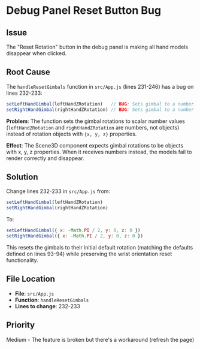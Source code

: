 # Debug Panel Reset Button Bug

## Issue
The "Reset Rotation" button in the debug panel is making all hand models disappear when clicked.

## Root Cause
The `handleResetGimbals` function in `src/App.js` (lines 231-246) has a bug on lines 232-233:

```javascript
setLeftHandGimbal(leftHandZRotation)   // BUG: Sets gimbal to a number (e.g., π/2)
setRightHandGimbal(rightHandZRotation) // BUG: Sets gimbal to a number (e.g., -π/2)
```

**Problem**: The function sets the gimbal rotations to scalar number values (`leftHandZRotation` and `rightHandZRotation` are numbers, not objects) instead of rotation objects with `{x, y, z}` properties.

**Effect**: The Scene3D component expects gimbal rotations to be objects with x, y, z properties. When it receives numbers instead, the models fail to render correctly and disappear.

## Solution
Change lines 232-233 in `src/App.js` from:
```javascript
setLeftHandGimbal(leftHandZRotation)
setRightHandGimbal(rightHandZRotation)
```

To:
```javascript
setLeftHandGimbal({ x: -Math.PI / 2, y: 0, z: 0 })
setRightHandGimbal({ x: -Math.PI / 2, y: 0, z: 0 })
```

This resets the gimbals to their initial default rotation (matching the defaults defined on lines 93-94) while preserving the wrist orientation reset functionality.

## File Location
- **File**: `src/App.js`
- **Function**: `handleResetGimbals`
- **Lines to change**: 232-233

## Priority
Medium - The feature is broken but there's a workaround (refresh the page)
